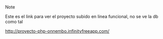 > [!NOTE]
> Este es el link para ver el proyecto subido en linea funcional, no se ve la db como tal
>
> http://proyecto-php-onnembo.infinityfreeapp.com/ 


